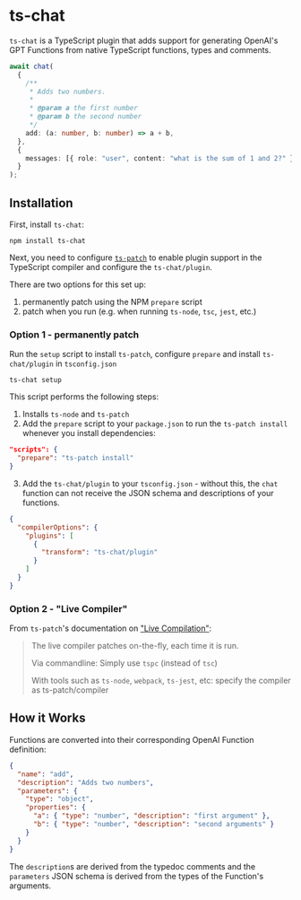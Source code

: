 # ts-chat

`ts-chat` is a TypeScript plugin that adds support for generating OpenAI's GPT Functions from native TypeScript functions, types and comments.

```ts
await chat(
  {
    /**
     * Adds two numbers.
     *
     * @param a the first number
     * @param b the second number
     */
    add: (a: number, b: number) => a + b,
  },
  {
    messages: [{ role: "user", content: "what is the sum of 1 and 2?" }],
  }
);
```

## Installation

First, install `ts-chat`:

```
npm install ts-chat
```

Next, you need to configure [`ts-patch`](https://github.com/nonara/ts-patch) to enable plugin support in the TypeScript compiler and configure the `ts-chat/plugin`.

There are two options for this set up:

1. permanently patch using the NPM `prepare` script
2. patch when you run (e.g. when running `ts-node`, `tsc`, `jest`, etc.)

### Option 1 - permanently patch

Run the `setup` script to install `ts-patch`, configure `prepare` and install `ts-chat/plugin` in `tsconfig.json`

```
ts-chat setup
```

This script performs the following steps:

1. Installs `ts-node` and `ts-patch`
2. Add the `prepare` script to your `package.json` to run the `ts-patch install` whenever you install dependencies:

```json
"scripts": {
  "prepare": "ts-patch install"
}
```

3. Add the `ts-chat/plugin` to your `tsconfig.json` - without this, the `chat` function can not receive the JSON schema and descriptions of your functions.

```json
{
  "compilerOptions": {
    "plugins": [
      {
        "transform": "ts-chat/plugin"
      }
    ]
  }
}
```

### Option 2 - "Live Compiler"

From `ts-patch`'s documentation on ["Live Compilation"](https://github.com/nonara/ts-patch#method-1-live-compiler):

> The live compiler patches on-the-fly, each time it is run.
>
> Via commandline: Simply use `tspc` (instead of `tsc`)
>
> With tools such as `ts-node`, `webpack`, `ts-jest`, etc: specify the compiler as ts-patch/compiler

## How it Works

Functions are converted into their corresponding OpenAI Function definition:

```json
{
  "name": "add",
  "description": "Adds two numbers",
  "parameters": {
    "type": "object",
    "properties": {
      "a": { "type": "number", "description": "first argument" },
      "b": { "type": "number", "description": "second arguments" }
    }
  }
}
```

The `description`s are derived from the typedoc comments and the `parameters` JSON schema is derived from the types of the Function's arguments.
